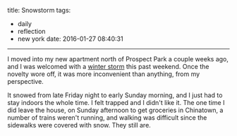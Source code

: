 title: Snowstorm
tags:
  - daily
  - reflection
  - new york
date: 2016-01-27 08:40:31
---

I moved into my new apartment north of Prospect Park a couple weeks ago, and I was welcomed with a [winter storm](https://en.wikipedia.org/wiki/January_2016_United_States_blizzard) this past weekend. Once the novelty wore off, it was more inconvenient than anything, from my perspective.

It snowed from late Friday night to early Sunday morning, and I just had to stay indoors the whole time. I felt trapped and I didn't like it. The one time I did leave the house, on Sunday afternoon to get groceries in Chinatown, a number of trains weren't running, and walking was difficult since the sidewalks were covered with snow. They still are.
